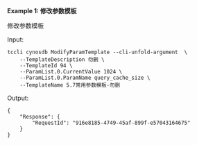 **Example 1: 修改参数模板**

修改参数模板

Input: 

```
tccli cynosdb ModifyParamTemplate --cli-unfold-argument  \
    --TemplateDescription 勿删 \
    --TemplateId 94 \
    --ParamList.0.CurrentValue 1024 \
    --ParamList.0.ParamName query_cache_size \
    --TemplateName 5.7常用参数模板-勿删
```

Output: 
```
{
    "Response": {
        "RequestId": "916e8185-4749-45af-899f-e57043164675"
    }
}
```


